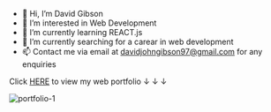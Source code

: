 - 👋 Hi, I’m David Gibson
- 👀 I’m interested in Web Development
- 🌱 I’m currently learning REACT.js
- 🔭 I’m currently searching for a carear in web development
- 📫 Contact me via email at davidjohngibson97@gmail.com for any enquiries

Click <a href="https://davidgibsonprojects.co.uk/">HERE<a/> to view my web portfolio ↓ ↓ ↓

![portfolio-1](https://user-images.githubusercontent.com/90648825/200381442-2c645218-1205-47cb-8991-f58764c12ec3.PNG)
